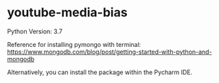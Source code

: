 # youtube-media-bias

Python Version: 3.7

Reference for installing pymongo with terminal:
https://www.mongodb.com/blog/post/getting-started-with-python-and-mongodb

Alternatively, you can install the package within the Pycharm IDE.
